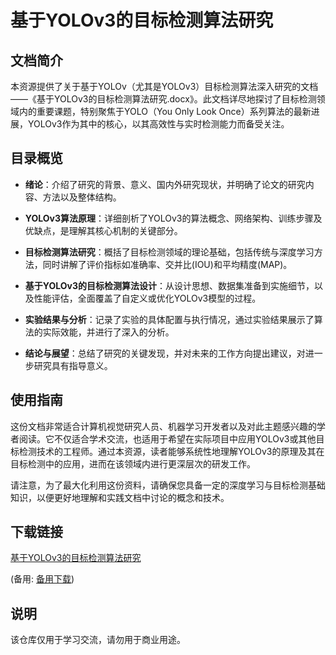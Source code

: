 # 基于YOLOv3的目标检测算法研究

## 文档简介

本资源提供了关于基于YOLOv（尤其是YOLOv3）目标检测算法深入研究的文档——《基于YOLOv3的目标检测算法研究.docx》。此文档详尽地探讨了目标检测领域内的重要课题，特别聚焦于YOLO（You Only Look Once）系列算法的最新进展，YOLOv3作为其中的核心，以其高效性与实时检测能力而备受关注。

## 目录概览

- **绪论**：介绍了研究的背景、意义、国内外研究现状，并明确了论文的研究内容、方法以及整体结构。
  
- **YOLOv3算法原理**：详细剖析了YOLOv3的算法概念、网络架构、训练步骤及优缺点，是理解其核心机制的关键部分。
  
- **目标检测算法研究**：概括了目标检测领域的理论基础，包括传统与深度学习方法，同时讲解了评价指标如准确率、交并比(IOU)和平均精度(MAP)。
  
- **基于YOLOv3的目标检测算法设计**：从设计思想、数据集准备到实施细节，以及性能评估，全面覆盖了自定义或优化YOLOv3模型的过程。
  
- **实验结果与分析**：记录了实验的具体配置与执行情况，通过实验结果展示了算法的实际效能，并进行了深入的分析。
  
- **结论与展望**：总结了研究的关键发现，并对未来的工作方向提出建议，对进一步研究具有指导意义。

## 使用指南

这份文档非常适合计算机视觉研究人员、机器学习开发者以及对此主题感兴趣的学者阅读。它不仅适合学术交流，也适用于希望在实际项目中应用YOLOv3或其他目标检测技术的工程师。通过本资源，读者能够系统性地理解YOLOv3的原理及其在目标检测中的应用，进而在该领域内进行更深层次的研发工作。

请注意，为了最大化利用这份资料，请确保您具备一定的深度学习与目标检测基础知识，以便更好地理解和实践文档中讨论的概念和技术。

## 下载链接
[基于YOLOv3的目标检测算法研究](https://pan.quark.cn/s/d4c546190153) 

(备用: [备用下载](https://pan.baidu.com/s/12g0nh1yxH8UoFvLpFrmN7A?pwd=1234))

## 说明

该仓库仅用于学习交流，请勿用于商业用途。
